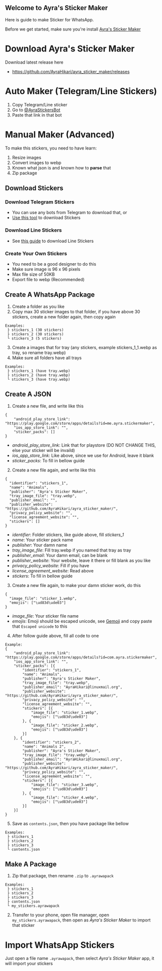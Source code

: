## Welcome to Ayra's Sticker Maker

Here is guide to make Sticker for WhatsApp.

Before we get started, make sure you're install [Ayra's Sticker Maker](https://github.com/AyraHikari/ayra_sticker_maker/releases/)

# Download Ayra's Sticker Maker

Download latest release here
- https://github.com/AyraHikari/ayra_sticker_maker/releases

# Auto Maker (Telegram/Line Stickers)

1. Copy Telegram/Line sticker
2. Go to [@AyraStickersBot](https://t.me/AyraStickersBot)
3. Paste that link in that bot

# Manual Maker (Advanced)

To make this stickers, you need to have learn:
1. Resize images
2. Convert images to webp
3. Known what json is and known how to __parse__ that
4. Zip package

## Download Stickers

### Download Telegram Stickers

- You can use any bots from Telegram to download that, or
- [Use this tool](https://github.com/Cartmanishere/telegram-sticker-downloader) to download Stickers

### Download Line Stickers

- See [this guide](https://github.com/doubleplusc/Line-sticker-downloader) to download Line Stickers

### Create Your Own Stickers

- You need to be a good designer to do this
- Make sure image is 96 x 96 pixels
- Max file size of 50KB
- Export file to webp (Recommended)

## Create A WhatsApp Package

1. Create a folder as you like
2. Copy max 30 sticker images to that folder, if you have above 30 stickers, create a new folder again, then copy again
```
Examples:
 ├ stickers_1 (30 stickers)
 ├ stickers_2 (30 stickers)
 └ stickers_3 (5 stickers)
```
3. Create a images that for tray (any stickers, example stickers_1_1.webp as tray, so rename tray.webp)
4. Make sure all folders have all trays
```
Examples:
 ├ stickers_1 (have tray.webp)
 ├ stickers_2 (have tray.webp)
 └ stickers_3 (have tray.webp)
```

## Create A JSON

1. Create a new file, and write like this
```
{
    "android_play_store_link": "https://play.google.com/store/apps/details?id=me.ayra.stickermaker",
    "ios_app_store_link": "",
    "sticker_packs": []
}
```
- *android_play_store_link*: Link that for playstore (DO NOT CHANGE THIS, else your sticker will be invaild)
- *ios_app_store_link*: Like above, since we use for Android, leave it blank
- *sticker_packs*: To fill in bellow guide

2. Create a new file again, and write like this
```
{
  "identifier": "stickers_1",
  "name": "Animals",
  "publisher": "Ayra's Sticker Maker",
  "tray_image_file": "tray.webp",
  "publisher_email": "",
  "publisher_website": "https://github.com/AyraHikari/ayra_sticker_maker/",
  "privacy_policy_website": "",
  "license_agreement_website": "",
  "stickers": []
}
```
- *identifier*: Folder stickers, like guide above, fill *stickers_1*
- *name*: Your sticker pack name
- *publisher*: Your damn name
- *tray_image_file*: Fill tray.webp if you named that tray as tray
- *publisher_email*: Your damn email, can be blank
- *publisher_website*: Your website, leave it there or fill blank as you like
- *privacy_policy_website*: Fill if you have
- *license_agreement_website*: Read above
- *stickers*: To fill in bellow guide

3. Create a new file again, to make your damn sticker work, do this
```
{
  "image_file": "sticker_1.webp",
  "emojis": ["\ud83d\ude03"]
}
```
- *image_file*: Your sticker file name
- *emojis*: Emoji should be escaped unicode, see [Gemoji](https://github.com/wooorm/gemoji/blob/master/support.md) and copy paste that `Escaped unicode` to this

4. After follow guide above, fill all code to one
```
Example:
{
    "android_play_store_link": "https://play.google.com/store/apps/details?id=com.ayra.stickermaker",
    "ios_app_store_link": "",
    "sticker_packs": [{
        "identifier": "stickers_1",
        "name": "Animals",
        "publisher": "Ayra's Sticker Maker",
        "tray_image_file": "tray.webp",
        "publisher_email": "AyraHikari@linuxmail.org",
        "publisher_website": "https://github.com/AyraHikari/ayra_sticker_maker/",
        "privacy_policy_website": "",
        "license_agreement_website": "",
        "stickers": [{
            "image_file": "sticker_1.webp",
            "emojis": ["\ud83d\ude03"]
        }, {
            "image_file": "sticker_2.webp",
            "emojis": ["\ud83d\ude03"]
        }]
    }, {
        "identifier": "stickers_2",
        "name": "Animals 2",
        "publisher": "Ayra's Sticker Maker",
        "tray_image_file": "tray.webp",
        "publisher_email": "AyraHikari@linuxmail.org",
        "publisher_website": "https://github.com/AyraHikari/ayra_sticker_maker/",
        "privacy_policy_website": "",
        "license_agreement_website": "",
        "stickers": [{
            "image_file": "sticker_3.webp",
            "emojis": ["\ud83d\ude03"]
        }, {
            "image_file": "sticker_4.webp",
            "emojis": ["\ud83d\ude03"]
        }]
    }]
}
```

5. Save as `contents.json`, then you have package like bellow
```
Examples:
 ├ stickers_1
 ├ stickers_2
 ├ stickers_3
 └ contents.json
```

## Make A Package

1. Zip that package, then rename `.zip` to `.ayrawapack`
```
Examples:
 ├ stickers_1
 ├ stickers_2
 ├ stickers_3
 ├ contents.json
 └ my_stickers.ayrawapack
```
2. Transfer to your phone, open file manager, open `my_stickers.ayrawapack`, then open as *Ayra's Sticker Maker* to import that sticker

# Import WhatsApp Stickers

Just open a file name `.ayrawapack`, then select *Ayra's Sticker Maker* app, it will import your stickers
